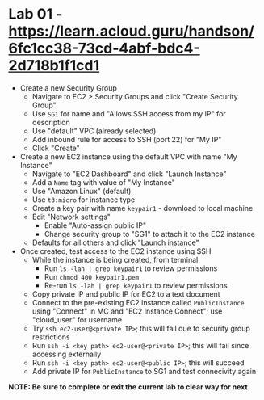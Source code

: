 # Lab 01 - https://learn.acloud.guru/handson/6fc1cc38-73cd-4abf-bdc4-2d718b1f1cd1

* Create a new Security Group
    - Navigate to EC2 > Security Groups and click "Create Security Group"
    - Use `SG1` for name and "Allows SSH access from my IP" for description
    - Use "default" VPC (already selected)
    - Add inbound rule for access to SSH (port 22) for "My IP"
    - Click "Create"
* Create a new EC2 instance using the default VPC with name "My Instance"
    - Navigate to "EC2 Dashboard" and click "Launch Instance"
    - Add a `Name` tag with value of "My Instance"
    - Use "Amazon Linux" (default)
    - Use `t3:micro` for instance type
    - Create a key pair with name `keypair1` - download to local machine
    - Edit "Network settings"
        * Enable "Auto-assign public IP"
        * Change security group to "SG1" to attach it to the EC2 instance
    - Defaults for all others and click "Launch instance"
* Once created, test access to the EC2 instance using SSH
    - While the instance is being created, from terminal
        * Run `ls -lah | grep keypair1` to review permissions
        * Run `chmod 400 keypair1.pem`
        * Re-run `ls -lah | grep keypair1` to review permissions
    - Copy private IP and public IP for EC2 to a text document
    - Connect to the pre-existing EC2 instance called `PublicInstance` using "Connect" in MC and "EC2 Instance Connect"; use "cloud_user" for username
    - Try `ssh ec2-user@<private IP>`; this will fail due to security group restrictions
    - Run `ssh -i <key path> ec2-user@<private IP>`; this will fail since accessing externally
    - Run `ssh -i <key path> ec2-user@<public IP>`; this will succeed
    - Add private IP for `PublicInstance` to SG1 and test connecivity again

**NOTE: Be sure to complete or exit the current lab to clear way for next**
